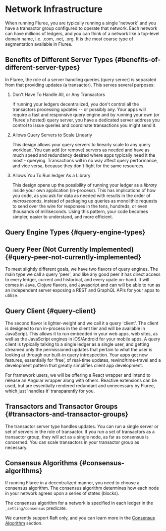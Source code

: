 # Network Infrastructure

When running Fluree, you are typically running a single 'network' and you have a transactor group configured to operate that network. Each network can have millions of ledgers, and you can think of a network like a top-level domain name, i.e. .com, .net, .org. It is the most coarse type of segmentation available in Fluree.

## Benefits of Different Server Types {#benefits-of-different-server-types}

In Fluree, the role of a server handling queries (query server) is separated from that providing updates (a transactor). This serves several purposes:

1. Don't Have To Handle All, or Any Transactors

   If running your ledgers decentralized, you don't control all the transactors processing updates -- or possibly any. Your apps will require a fast and responsive query engine and by running your own (or Fluree's hosted) query server, you have a dedicated server address you control to issue queries and coordinate transactions you might send it.

2. Allows Query Servers to Scale Linearly

   This design allows your query servers to linearly scale to any query workload. You can add (or remove) servers as needed and have as much speed and redundancy desired where apps typically need it the most - querying. Transactions will in no way affect query performance, and vice versa, because they don't fight for the same resources.

3. Allows You To Run ledger As a Library

   This design opens up the possibility of running your ledger as a _library_ inside your own application (in-process). This has implications of how you code, as you ask for data as needed with results in the order of _microseconds_, instead of packaging up queries as monolithic requests to send over the wire for responses in the tens, hundreds, or even thousands of milliseconds. Using this pattern, your code becomes simpler, easier to understand, and more efficient.

## Query Engine Types {#query-engine-types}

## Query Peer (Not Currently Implemented) {#query-peer-not-currently-implemented}

To meet slightly different goals, we have two flavors of query engines. The main type we call a query 'peer', and like any good peer it has direct access to every ledger, current and historical, and every upate on-hand. It will comes in Java, Clojure flavors, and Javascript and can will be able to run as an independent server exposing a REST and GraphQL APIs for your apps to utilize.

## Query Client {#query-client}

The second flavor is lighter-weight and we call it a query 'client'. The client is designed to run in-process in the client tier and will be available in JavaScript. This allows it to run embedded in your web apps, web sites, as well as the JavaScript engines in iOS/Android for your mobile apps. A query client is typically talking to a single ledger as a single user, and getting streamed only the permissioned updates that pertain to what the user is looking at through our built-in query introspection. Your apps get new features, essentially for ‘free’, of real-time updates, rewind/time-travel and a development pattern that greatly simplifies client app development.

For framework users, we will be offering a React wrapper and intend to release an Angular wrapper along with others. Reactive extensions can be used, but are essentially rendered redundant and unnecessary by Fluree, which just 'handles it' transparently for you.

## Transactors and Transactor Groups {#transactors-and-transactor-groups}

The transactor server type handles updates. You can run a single server or set of servers in the role of transactor. If you run a set of transactors as a transactor group, they will act as a single node, as far as consensus is concerned. You can scale transactors in your transactor group as necessary.

## Consensus Algorithms {#consensus-algorithms}

If running Fluree in a decentralized manner, you need to choose a consensus algorithm. The consensus algorithm determines how each node in your network agrees upon a series of states (blocks).

The consensus algorithm for a network is specified in each ledger in the `_setting/consensus` predicate.

We currently support Raft only, and you can learn more in the [Consensus Algorithm](/guides/infrastructure/consensus-algorithms) section.
